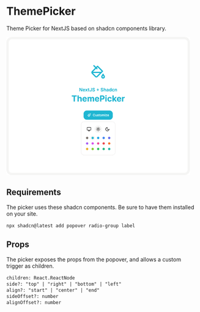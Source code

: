 # ThemePicker

Theme Picker for NextJS based on shadcn components library.

<a href="https://themepicker.vercel.app"><img src="./public/images/themepicker-showcase.png" width="480" alt="ThemePicker"></a>

## Requirements

The picker uses these shadcn components. Be sure to have them installed on your site.

```
npx shadcn@latest add popover radio-group label
```

## Props

The picker exposes the props from the popover, and allows a custom trigger as children.

```
children: React.ReactNode
side?: "top" | "right" | "bottom" | "left"
align?: "start" | "center" | "end"
sideOffset?: number
alignOffset?: number
```
